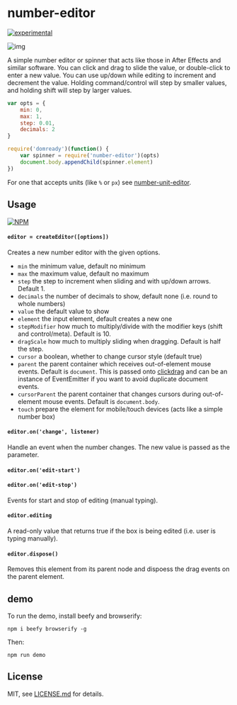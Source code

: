 # number-editor

[![experimental](http://badges.github.io/stability-badges/dist/experimental.svg)](http://github.com/badges/stability-badges)

![img](http://i.imgur.com/JEQp2Br.gif)

A simple number editor or spinner that acts like those in After Effects and similar software. You can click and drag to slide the value, or double-click to enter a new value. You can use up/down while editing to increment and decrement the value. Holding command/control will step by smaller values, and holding shift will step by larger values.

```js
var opts = {
    min: 0,
    max: 1,
    step: 0.01,
    decimals: 2
}

require('domready')(function() {
	var spinner = require('number-editor')(opts)
    document.body.appendChild(spinner.element)
})
```

For one that accepts units (like `%` or `px`) see [number-unit-editor](https://nodei.co/npm/number-unit-editor/).

## Usage

[![NPM](https://nodei.co/npm/number-editor.png)](https://nodei.co/npm/number-editor/)


#### `editor = createEditor([options])`

Creates a new number editor with the given options.

- `min` the minimum value, default no minimum 
- `max` the maximum value, default no maximum
- `step` the step to increment when sliding and with up/down arrows. Default 1.
- `decimals` the number of decimals to show, default none (i.e. round to whole numbers)
- `value` the default value to show
- `element` the input element, default creates a new one
- `stepModifier` how much to multiply/divide with the modifier keys (shift and control/meta). Default is 10. 
- `dragScale` how much to multiply sliding when dragging. Default is half the step. 
- `cursor` a boolean, whether to change cursor style (default true)
- `parent` the parent container which receives out-of-element mouse events. Default is `document`. This is passed onto [clickdrag](https://www.npmjs.org/package/clickdrag) and can be an instance of EventEmitter if you want to avoid duplicate document events.
- `cursorParent` the parent container that changes cursors during out-of-element mouse events. Default is `document.body`. 
- `touch` prepare the element for mobile/touch devices (acts like a simple number box)

#### `editor.on('change', listener)`

Handle an event when the number changes. The new value is passed as the parameter.

#### `editor.on('edit-start')`
#### `editor.on('edit-stop')`

Events for start and stop of editing (manual typing). 

#### `editor.editing`

A read-only value that returns true if the box is being edited (i.e. user is typing manually).

#### `editor.dispose()`

Removes this element from its parent node and dispoess the drag events on the parent element.

## demo

To run the demo, install beefy and browserify:

```npm i beefy browserify -g```

Then:

```npm run demo```

## License

MIT, see [LICENSE.md](http://github.com/mattdesl/number-editor/blob/master/LICENSE.md) for details.
